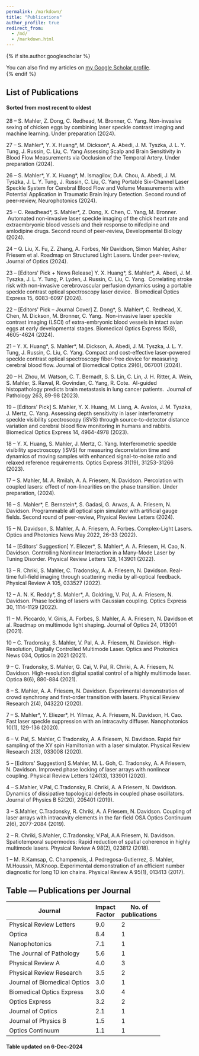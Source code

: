 ```yaml
---
permalink: /markdown/
title: "Publications"
author_profile: true
redirect_from: 
  - /md/
  - /markdown.html
---
```


{% if site.author.googlescholar %}
 <div class="wordwrap">You can also find my articles on <a href="{{site.author.googlescholar}}" target="_blank">my Google Scholar profile</a>.</div>
{% endif %}
  
## List of Publications 
#### Sorted from most recent to oldest
28 – S. Mahler, Z. Dong, C. Redhead, M. Bronner, C. Yang. Non-invasive sexing of chicken eggs by combining laser speckle contrast imaging and machine learning. Under preparation (2024).

27 – S. Mahler*, Y. X. Huang*, M. Dickson*, A. Abedi, J. M. Tyszka, J. L. Y. Tung, J. Russin, C. Liu, C. Yang Assessing Scalp and Brain Sensitivity in Blood Flow Measurements via Occlusion of the Temporal Artery. Under preparation  (2024).

26 – S. Mahler*, Y. X. Huang*, M. Ismagilov, D.A. Chou, A. Abedi, J. M. Tyszka, J. L. Y. Tung, J. Russin, C. Liu, C. Yang Portable Six-Channel Laser Speckle System for Cerebral Blood Flow and Volume Measurements with Potential Application in Traumatic Brain Injury Detection. Second round of peer-review, Neurophotonics (2024).

25 – C. Readhead*, S. Mahler*, Z. Dong, X. Chen, C. Yang, M. Bronner.  Automated non-invasive laser speckle imaging of the chick heart rate and extraembryonic blood vessels and their response to nifedipine and amlodipine drugs. Second round of peer-review, Developmental Biology (2024).

24 – Q. Liu, X. Fu, Z. Zhang, A. Forbes, Nir Davidson, Simon Mahler, Asher Friesem et al. Roadmap on Structured Light Lasers. Under peer-review, Journal of Optics (2024).

23 – [Editors' Pick + News Release] Y. X. Huang*, S. Mahler*, A. Abedi, J. M. Tyszka, J. L. Y. Tung, P. Lyden, J. Russin, C. Liu, C. Yang.  Correlating stroke risk with non-invasive cerebrovascular perfusion dynamics using a portable speckle contrast optical spectroscopy laser device.  Biomedical Optics Express 15, 6083-6097 (2024).

22 – [Editors' Pick – Journal Cover] Z. Dong*, S. Mahler*, C. Redhead, X. Chen, M. Dickson, M. Bronner, C. Yang.  Non-invasive laser speckle contrast imaging (LSCI) of extra-embryonic blood vessels in intact avian eggs at early developmental stages. Biomedical Optics Express 15(8), 4605-4624 (2024).

21 – Y. X. Huang*, S. Mahler*, M. Dickson, A. Abedi, J. M. Tyszka, J. L. Y. Tung, J. Russin, C. Liu, C. Yang. Compact and cost-effective laser-powered speckle contrast optical spectroscopy fiber-free device for measuring cerebral blood flow. Journal of Biomedical Optics 29(6), 067001 (2024).

20 – H. Zhou, M. Watson, C. T. Bernadt, S. S. Lin, C. Lin, J. H. Ritter, A. Wein, S. Mahler, S. Rawal, R. Govindan, C. Yang, R. Cote.  AI-guided histopathology predicts brain metastasis in lung cancer patients.  Journal of Pathology 263, 89-98 (2023). 

19 – [Editors' Pick] S. Mahler, Y. X. Huang, M. Liang, A. Avalos, J. M. Tyszka, J. Mertz, C. Yang. Assessing depth sensitivity in laser interferometry speckle visibility spectroscopy (iSVS) through source-to-detector distance variation and cerebral blood flow monitoring in humans and rabbits. Biomedical Optics Express 14, 4964-4978 (2023).

18 – Y. X. Huang, S. Mahler, J. Mertz, C. Yang. Interferometric speckle visibility spectroscopy (iSVS) for measuring decorrelation time and dynamics of moving samples with enhanced signal-to-noise ratio and relaxed reference requirements. Optics Express 31(19), 31253-31266 (2023).

17 – S. Mahler, M. A. Rmilah, A. A. Friesem, N. Davidson. Percolation with coupled lasers: effect of non-linearities on the phase transition. Under preparation, (2024).

16 – S. Mahler*, E. Bernstein*, S. Gadasi, G. Arwas, A. A. Friesem, N. Davidson. Programmable all optical spin simulator with artificial gauge fields. Second round of peer-review, Physical Review Letters (2024).

15 – N. Davidson, S. Mahler, A. A. Friesem, A. 
Forbes. Complex-Light Lasers. Optics and Photonics News May 2022, 26-33 (2022).

14 – [Editors' Suggestion] Y. Eliezer*, S. Mahler*, A. A. Friesem, H. Cao, N. Davidson. Controlling Nonlinear Interaction in a Many-Mode Laser by Tuning Disorder. Physical Review Letters 128, 143901 (2022).

13 – R. Chriki, S. Mahler, C. Tradonsky, A. A. Friesem, N. Davidson. Real-time full-field imaging through scattering media by all-optical feedback. Physical Review A 105, 033527 (2022).

12 – A. N. K. Reddy*, S. Mahler*, A. Goldring, V. Pal, A. A. Friesem, N. Davidson. Phase locking of lasers with Gaussian coupling. Optics Express 30, 1114-1129 (2022).

11 – M. Piccardo, V. Ginis, A. Forbes, S. Mahler, A. A. Friesem, N. Davidson et al. Roadmap on multimode light shaping. Journal of Optics 24, 013001 (2021).

10 – C. Tradonsky, S. Mahler, V. Pal, A. A. Friesem, N. Davidson. High-Resolution, Digitally Controlled Multimode Laser. Optics and Photonics News 034, Optics in 2021
(2021).

9 – C. Tradonsky, S. Mahler, G. Cai, V. Pal, R. Chriki, A. A. Friesem, N. Davidson. High-resolution digital spatial control of a highly multimode laser. Optica 8(6), 880-884 (2021).

8 – S. Mahler, A. A. Friesem, N. Davidson. Experimental demonstration of crowd synchrony and first-order transition with lasers. Physical Review Research 2(4), 043220 (2020).

7 – S. Mahler*, Y. Eliezer*, H. Yilmaz, A. A. Friesem, N. Davidson, H. Cao. Fast laser speckle suppression with an intracavity diffuser. Nanophotonics 10(1), 129-136 (2020).

6 – V. Pal, S. Mahler, C Tradonsky, A. A Friesem, N. Davidson. Rapid fair sampling of the XY spin Hamiltonian with a laser simulator.
Physical Review Research 2(3), 033008 (2020).

5 – [Editors' Suggestion] S.Mahler, M. L. Goh, C. Tradonsky, A. A Friesem, N. Davidson. Improved phase locking of laser arrays with nonlinear coupling. Physical Review Letters 124(13), 133901 (2020). 

4 – S.Mahler, V.Pal, C.Tradonsky, R. Chriki, A. A Friesem, N.
Davidson. Dynamics of dissipative topological defects in coupled phase oscillators. Journal of Physics B 52(20), 205401 (2019).

3 – S.Mahler, C.Tradonsky, R. Chriki, A. A Friesem, N. Davidson. Coupling of laser arrays with intracavity elements in the
far-field OSA Optics Continuum 2(6), 2077-2084 (2019). 

2 – R. Chriki, S.Mahler, C.Tradonsky, V.Pal, A.A Friesem, N.
Davidson. Spatiotemporal supermodes: Rapid
reduction of spatial coherence in highly multimode lasers. Physical Review A 98(2), 023812 (2018).

1 – M. R.Kamsap, C. Champenois, J. Pedregosa-Gutierrez, S. Mahler,
M.Houssin, M.Knoop. Experimental
demonstration of an efficient number diagnostic for long 1D ion chains. Physical Review A
95(1), 013413 (2017).


## Table — Publications per Journal

| Journal                            | Impact <br> Factor   | No. of <br> publications|
| --------                           | ------               | --- |
| Physical Review Letters            | 9.0                  | 2   |
| Optica                             | 8.4                  | 1   |
| Nanophotonics                      | 7.1                  | 1   |
| The Journal of Pathology           | 5.6                  | 1   |
| Physical Review A                  | 4.0                  | 3   |
| Physical Review Research           | 3.5                  | 2   |
| Journal of Biomedical Optics       | 3.0                  | 1   |
| Biomedical Optics Express          | 3.0                  | 4   |
| Optics Express                     | 3.2                  | 2   |
| Journal of Optics                  | 2.1                  | 1   |
| Journal of Physics B               | 1.5                  | 1   |
| Optics Continuum                   | 1.1                  | 1   |

#### Table updated on 6-Dec-2024





